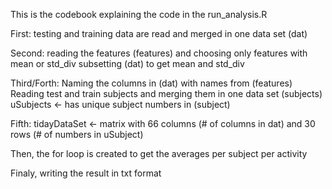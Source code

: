 

This is the codebook explaining the code in the run_analysis.R

First:
testing and training data are read and merged in one data set (dat)

Second:
reading the features (features) and choosing only features with mean or std_div
subsetting (dat) to get mean and std_div

Third/Forth:
Naming the columns in (dat) with names from (features)
Reading test and train subjects and merging them in one data set (subjects)
uSubjects <- has unique subject numbers in (subject)

Fifth:
tidayDataSet <- matrix with 66 columns (# of columns in dat) 
			and 30 rows (# of numbers in uSubject)

Then, the for loop is created to get the averages per subject per activity


Finaly, writing the result in txt format